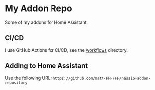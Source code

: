 # My Addon Repo

Some of my addons for Home Assistant.

## CI/CD

I use GitHub Actions for CI/CD, see the [workflows](.github/workflows) directory.

## Adding to Home Assistant

Use the following URL: ```https://github.com/matt-FFFFFF/hassio-addon-repository```
